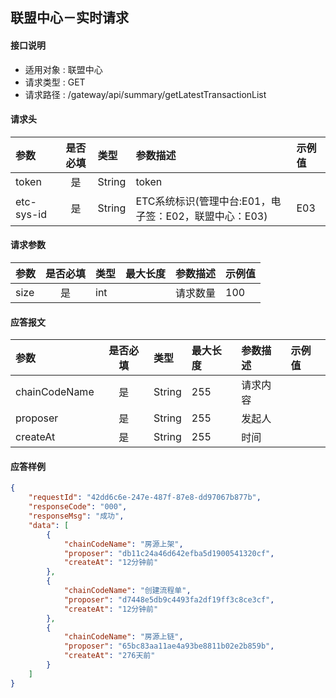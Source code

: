 ## 联盟中心－实时请求

#### 接口说明
* 适用对象 : 联盟中心
* 请求类型 : GET
* 请求路径 : /gateway/api/summary/getLatestTransactionList

#### 请求头
| 参数       | 是否必填 | 类型   | 参数描述                                              | 示例值 |
| :--------- | :------: | :----- | :---------------------------------------------------- | :----- |
| token      |    是    | String | token                                                 |        |
| etc-sys-id |    是    | String | ETC系统标识(管理中台:E01，电子签：E02，联盟中心：E03) | E03    |

#### 请求参数
| 参数 | 是否必填 | 类型 | 最大长度 | 参数描述 | 示例值 |
| :--- | :------: | :--- | :------- | :------- | :----- |
| size |    是    | int  |          | 请求数量 | 100    |

#### 应答报文
| 参数          | 是否必填 | 类型   | 最大长度 | 参数描述 | 示例值 |
| :------------ | :------: | :----- | :------- | :------- | :----- |
| chainCodeName |    是    | String | 255      | 请求内容 |        |
| proposer      |    是    | String | 255      | 发起人   |        |
| createAt      |    是    | String | 255      | 时间     |        |

#### 应答样例
```json
{
    "requestId": "42dd6c6e-247e-487f-87e8-dd97067b877b",
    "responseCode": "000",
    "responseMsg": "成功",
    "data": [
        {
            "chainCodeName": "房源上架",
            "proposer": "db11c24a46d642efba5d1900541320cf",
            "createAt": "12分钟前"
        },
        {
            "chainCodeName": "创建流程单",
            "proposer": "d7448e5db9c4493fa2df19ff3c8ce3cf",
            "createAt": "12分钟前"
        },
        {
            "chainCodeName": "房源上链",
            "proposer": "65bc83aa11ae4a93be8811b02e2b859b",
            "createAt": "276天前"
        }
    ]
}
```
